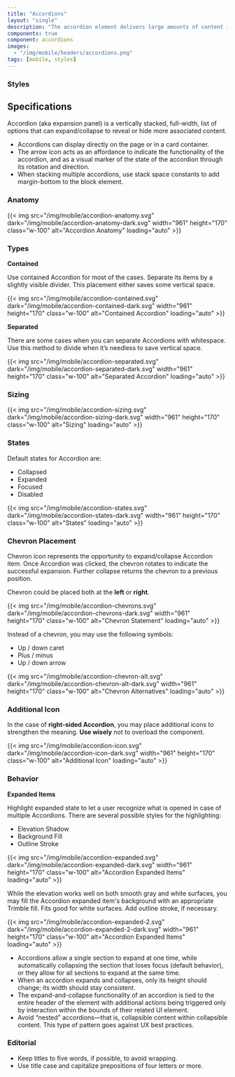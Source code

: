 ```yaml
---
title: "Accordions"
layout: "single"
description: "The accordion element delivers large amounts of content in a small space through progressive disclosure."
components: true
component: accordions
images:
  - "/img/mobile/headers/accordions.png"
tags: [mobile, styles]
---
```

### Styles

## Specifications

Accordion (aka expansion panel) is a vertically stacked, full-width, list of options that can expand/collapse to reveal or hide more associated content.

- Accordions can display directly on the page or in a card container.
- The arrow icon acts as an affordance to indicate the functionality of the accordion, and as a visual marker of the state of the accordion through its rotation and direction.
- When stacking multiple accordions, use stack space constants to add margin-bottom to the block element.

### Anatomy

{{< img src="/img/mobile/accordion-anatomy.svg" dark="/img/mobile/accordion-anatomy-dark.svg" width="961" height="170" class="w-100" alt="Accordion Anatomy" loading="auto" >}}

### Types

**Contained**

Use contained Accordion for most of the cases. Separate its items by a slightly visible divider. This placement either saves some vertical space.

{{< img src="/img/mobile/accordion-contained.svg" dark="/img/mobile/accordion-contained-dark.svg" width="961" height="170" class="w-100" alt="Contained Accordion" loading="auto" >}}

**Separated**

There are some cases when you can separate Accordions with whitespace. Use this method to divide when it’s needless to save vertical space.

{{< img src="/img/mobile/accordion-separated.svg" dark="/img/mobile/accordion-separated-dark.svg" width="961" height="170" class="w-100" alt="Separated Accordion" loading="auto" >}}

### Sizing

{{< img src="/img/mobile/accordion-sizing.svg" dark="/img/mobile/accordion-sizing-dark.svg" width="961" height="170" class="w-100" alt="Sizing" loading="auto" >}}

### States

Default states for Accordion are:
- Collapsed
- Expanded
- Focused
- Disabled

{{< img src="/img/mobile/accordion-states.svg" dark="/img/mobile/accordion-states-dark.svg" width="961" height="170" class="w-100" alt="States" loading="auto" >}}

### Chevron Placement

Chevron icon represents the opportunity to expand/collapse Accordion item. Once Accordion was clicked, the chevron rotates to indicate the successful expansion. Further collapse returns the chevron to a previous position.

Chevron could be placed both at the **left** or **right**.

{{< img src="/img/mobile/accordion-chevrons.svg" dark="/img/mobile/accordion-chevrons-dark.svg" width="961" height="170" class="w-100" alt="Chevron Statement" loading="auto" >}}

Instead of a chevron, you may use the following symbols:
- Up / down caret
- Plus / minus
- Up / down arrow

{{< img src="/img/mobile/accordion-chevron-alt.svg" dark="/img/mobile/accordion-chevron-alt-dark.svg" width="961" height="170" class="w-100" alt="Chevron Alternatives" loading="auto" >}}

### Additional Icon

In the case of **right-sided Accordion**, you may place additional icons to strengthen the meaning. **Use wisely** not to overload the component.

{{< img src="/img/mobile/accordion-icon.svg" dark="/img/mobile/accordion-icon-dark.svg" width="961" height="170" class="w-100" alt="Additional Icon" loading="auto" >}}

### Behavior

**Expanded Items**

Highlight expanded state to let a user recognize what is opened in case of multiple Accordions. There are several possible styles for the highlighting:
- Elevation Shadow
- Background Fill
- Outline Stroke

{{< img src="/img/mobile/accordion-expanded.svg" dark="/img/mobile/accordion-expanded-dark.svg" width="961" height="170" class="w-100" alt="Accordion Expanded Items" loading="auto" >}}

While the elevation works well on both smooth gray and white surfaces, you may fill the Accordion expanded item's background with an appropriate Trimble fill. Fits good for white surfaces. Add outline stroke, if necessary.

{{< img src="/img/mobile/accordion-expanded-2.svg" dark="/img/mobile/accordion-expanded-2-dark.svg" width="961" height="170" class="w-100" alt="Accordion Expanded Items" loading="auto" >}}

- Accordions allow a single section to expand at one time, while automatically collapsing the section that loses focus (default behavior), or they allow for all sections to expand at the same time.
- When an accordion expands and collapses, only its height should change; its width should stay consistent.
- The expand-and-collapse functionality of an accordion is tied to the entire header of the element with additional actions being triggered only by interaction within the bounds of their related UI element.
- Avoid “nested” accordions—that is, collapsible content within collapsible content. This type of pattern goes against UX best practices.

### Editorial

- Keep titles to five words, if possible, to avoid wrapping.
- Use title case and capitalize prepositions of four letters or more.
